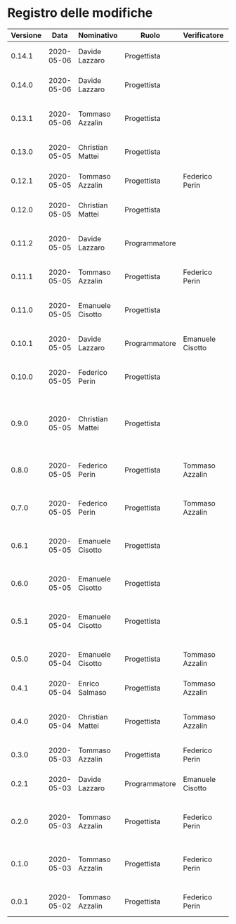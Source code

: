 # Registro delle modifiche
Versione | Data | Nominativo | Ruolo | Verificatore | Descrizione
------------- | ------------- | ------------- | ------------- | ------------- | -------------
0.14.1 | 2020-05-06 | Davide Lazzaro | Progettista | | Finita architettura backend.
0.14.0 | 2020-05-06 | Davide Lazzaro | Progettista | | Aggiunta architettura backend.
0.13.1 | 2020-05-06 | Tommaso Azzalin | Progettista | | Aggiornati diagrammi delle classi dell'applicazione.
0.13.0 | 2020-05-05 | Christian Mattei | Progettista | | Stesura diagramma classi applicazione. 
0.12.1 | 2020-05-05 | Tommaso Azzalin | Progettista | Federico Perin | Completata sezione Requisiti del Backend.
0.12.0 | 2020-05-05 | Christian Mattei | Progettista | | Stesura architettura applicazione. 
0.11.2 | 2020-05-05 | Davide Lazzaro | Programmatore | | Aggiunta contenuto sezione package nel Backend.
0.11.1 | 2020-05-05 | Tommaso Azzalin | Progettista | Federico Perin | Correzione documentazione API.
0.11.0 | 2020-05-05 | Emanuele Cisotto | Progettista | | Correzione stile diagrammi classi e sequenza web-app.
0.10.1 | 2020-05-05| Davide Lazzaro | Programmatore | Emanuele Cisotto | Aggiunti diagrammi nella sezione classi.
0.10.0 | 2020-05-05 | Federico Perin   | Progettista | | Stesura e verifica della sezione Requisiti e installazione.
0.9.0 | 2020-05-05 | Christian Mattei | Progettista | | Aggiunto diagrammi dei package dell'applicazione e stesura della sezione. 
0.8.0 | 2020-05-05 | Federico Perin   | Progettista | Tommaso Azzalin | Stesura e verifica dei diagrammi delle classi per la web-app.
0.7.0 | 2020-05-05 | Federico Perin   | Progettista | Tommaso Azzalin | Stesura e verifica dei diagrammi package per la web-app.
0.6.1 | 2020-05-05 | Emanuele Cisotto | Progettista | | Aggiunti diagrammi di sequenza per la web-app.
0.6.0 | 2020-05-05 | Emanuele Cisotto | Progettista | | Stesura dei diagrammi di sequenza per la web-app.
0.5.1 | 2020-05-04 | Emanuele Cisotto | Progettista | | Aggiunta introduzione e architettura web-app.
0.5.0 | 2020-05-04 | Emanuele Cisotto | Progettista | Tommaso Azzalin | Stesura della introduzione e della architettura web-app.
0.4.1 | 2020-05-04 | Enrico Salmaso | Progettista | Tommaso Azzalin | Stesura sezione Requisiti.
0.4.0 | 2020-05-04 | Christian Mattei | Progettista | Tommaso Azzalin | Stesura introduzione applicazione e struttura della sezione Requisiti.
0.3.0 | 2020-05-03 | Tommaso Azzalin | Progettista | Federico Perin | Aggiunti requisiti per il backend.
0.2.1 | 2020-05-03 | Davide Lazzaro  | Programmatore | Emanuele Cisotto | Aggiunti diagrammi alle sezioni classi e sequenza.
0.2.0 | 2020-05-03 | Tommaso Azzalin | Progettista | Federico Perin | Aggiunta diagrammi package per il backend.
0.1.0 | 2020-05-03 | Tommaso Azzalin | Progettista | Federico Perin | Aggiunta estensione per visualizzazione di immagini a full-screen.
0.0.1 | 2020-05-02 | Tommaso Azzalin | Progettista | Federico Perin | Creata struttura sito web manuale manutentore.
